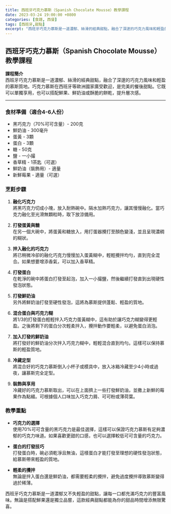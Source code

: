 ```yaml
---
title: 西班牙巧克力慕斯（Spanish Chocolate Mousse）教學課程
date: 2023-03-24 19:00:00 +0800
categories: [食譜, 西餐]
tags: [西班牙,甜點] 
excerpt: "西班牙巧克力慕斯是一道濃郁、絲滑的經典甜點，融合了深邃的巧克力風味和輕盈的慕斯質地。巧克力慕斯在西班牙等歐洲國家廣受歡迎，是完美的餐後甜點。它既可以單獨享用，也可以搭配鮮果、鮮奶油或酥脆的餅乾，提升層次感"
---
```


## 西班牙巧克力慕斯（Spanish Chocolate Mousse）教學課程

**課程簡介**  
西班牙巧克力慕斯是一道濃郁、絲滑的經典甜點，融合了深邃的巧克力風味和輕盈的慕斯質地。巧克力慕斯在西班牙等歐洲國家廣受歡迎，是完美的餐後甜點。它既可以單獨享用，也可以搭配鮮果、鮮奶油或酥脆的餅乾，提升層次感。

---

### 食材準備（適合4-6人份）

- 黑巧克力（70%可可含量）- 200克  
- 鮮奶油 - 300毫升  
- 蛋黃 - 3顆  
- 蛋白 - 3顆  
- 糖 - 50克  
- 鹽 - 一小撮  
- 香草精 - 1茶匙（可選）  
- 鮮奶油（裝飾用）- 適量  
- 新鮮莓果 - 適量（可選）  

### 烹飪步驟

1. **融化巧克力**  
   將黑巧克力切成小塊，放入耐熱碗中。隔水加熱巧克力，讓其慢慢融化。當巧克力融化至光滑無顆粒時，取下放涼備用。

2. **打發蛋黃與糖**  
   在另一個大碗中，將蛋黃和糖放入，用打蛋器攪打至顏色變淺，並且呈現濃稠的糊狀。

3. **拌入融化的巧克力**  
   將已稍微冷卻的融化巧克力慢慢加入蛋黃糊中，輕輕攪拌均勻，直到完全混合。如果想要增添香氣，可以加入香草精。

4. **打發蛋白**  
   在乾淨的碗中將蛋白打發至起泡，加入一小撮鹽，然後繼續打發直到出現硬性發泡狀態。

5. **打發鮮奶油**  
   另外將鮮奶油打發至硬性發泡，這將為慕斯提供蓬鬆、輕盈的質地。

6. **混合蛋白與巧克力糊**  
   將1/3的打發蛋白輕輕拌入巧克力蛋黃糊中，這有助於讓巧克力糊變得更輕盈。之後將剩下的蛋白分次輕柔拌入，攪拌動作要輕柔，以避免蛋白消泡。

7. **加入打發的鮮奶油**  
   將打發好的鮮奶油分次拌入巧克力糊中，輕輕混合直到均勻。這樣可以保持慕斯的輕盈質地。

8. **冷藏定型**  
   將混合好的巧克力慕斯倒入小杯子或模具中，放入冰箱冷藏至少4小時或過夜，讓慕斯完全定型。

9. **裝飾與享用**  
   冷藏好的巧克力慕斯取出，可以在上面擠上一些打發鮮奶油，並撒上新鮮的莓果作為點綴。可根據個人口味加入巧克力屑、可可粉或薄荷葉。

### 教學重點

- **巧克力的選擇**  
  使用70%可可含量的黑巧克力是最佳選擇，這樣可以保證巧克力慕斯有足夠濃郁的巧克力味道。如果喜歡更甜的口感，也可以選擇較低可可含量的巧克力。

- **蛋白的打發技巧**  
  打發蛋白時，碗必須乾淨且無油，這樣蛋白才能打發至理想的硬性發泡狀態，給慕斯帶來輕盈的質地。

- **輕柔的攪拌**  
  無論是拌入蛋白還是鮮奶油，都需要輕柔的攪拌，避免過度攪拌導致慕斯變得過於稀薄。

西班牙巧克力慕斯是一道濃郁又不失輕盈的甜點，讓每一口都充滿巧克力的豐富風味。無論是搭配鮮果還是獨立品嘗，這款經典甜點都能為你的甜品時間增添無限驚喜。
